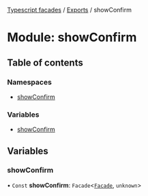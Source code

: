 [Typescript facades](../index.md) / [Exports](../modules.md) / showConfirm

# Module: showConfirm

## Table of contents

### Namespaces

- [showConfirm](showConfirm.showConfirm-1.md)

### Variables

- [showConfirm](showConfirm.md#showconfirm)

## Variables

### showConfirm

• `Const` **showConfirm**: `Facade`<[`Facade`](../interfaces/showConfirm.showConfirm-1.Facade.md), `unknown`\>
